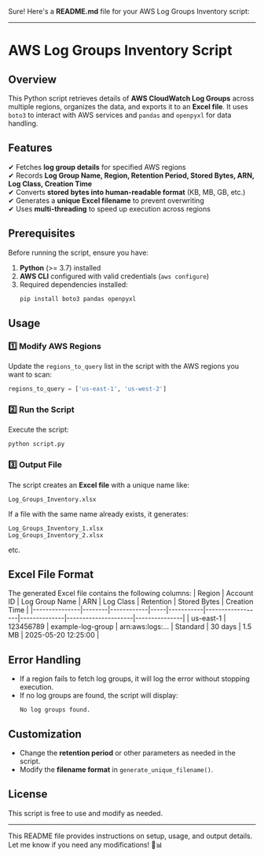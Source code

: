 Sure! Here's a **README.md** file for your AWS Log Groups Inventory script:

---

# **AWS Log Groups Inventory Script**

## **Overview**
This Python script retrieves details of **AWS CloudWatch Log Groups** across multiple regions, organizes the data, and exports it to an **Excel file**. It uses `boto3` to interact with AWS services and `pandas` and `openpyxl` for data handling.

## **Features**
✔ Fetches **log group details** for specified AWS regions  
✔ Records **Log Group Name, Region, Retention Period, Stored Bytes, ARN, Log Class, Creation Time**  
✔ Converts **stored bytes into human-readable format** (KB, MB, GB, etc.)  
✔ Generates a **unique Excel filename** to prevent overwriting  
✔ Uses **multi-threading** to speed up execution across regions  

## **Prerequisites**
Before running the script, ensure you have:
1. **Python** (>= 3.7) installed
2. **AWS CLI** configured with valid credentials (`aws configure`)
3. Required dependencies installed:
   ```bash
   pip install boto3 pandas openpyxl
   ```

## **Usage**
### **1️⃣ Modify AWS Regions**
Update the `regions_to_query` list in the script with the AWS regions you want to scan:
```python
regions_to_query = ['us-east-1', 'us-west-2']
```

### **2️⃣ Run the Script**
Execute the script:
```bash
python script.py
```

### **3️⃣ Output File**
The script creates an **Excel file** with a unique name like:
```
Log_Groups_Inventory.xlsx
```
If a file with the same name already exists, it generates:
```
Log_Groups_Inventory_1.xlsx
Log_Groups_Inventory_2.xlsx
```
etc.

## **Excel File Format**
The generated Excel file contains the following columns:
| Region | Account ID | Log Group Name | ARN | Log Class | Retention | Stored Bytes | Creation Time |
|---------------|--------|------------|-----|-----------|------------------|--------------|---------------------|---------------|
| us-east-1 | 123456789 | example-log-group | arn:aws:logs:... | Standard | 30 days | 1.5 MB | 2025-05-20 12:25:00 |

## **Error Handling**
- If a region fails to fetch log groups, it will log the error without stopping execution.
- If no log groups are found, the script will display:
  ```
  No log groups found.
  ```

## **Customization**
- Change the **retention period** or other parameters as needed in the script.
- Modify the **filename format** in `generate_unique_filename()`.

## **License**
This script is free to use and modify as needed.

---

This README file provides instructions on setup, usage, and output details. Let me know if you need any modifications! 🚀📊
